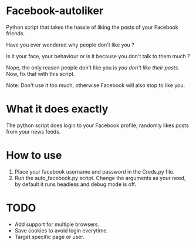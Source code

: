 # Facebook-autoliker
Python script that takes the hassle of liking the posts of your Facebook friends.

Have you ever wondered why people don't like you ? 

Is it your face, your behaviour or is it because you don't talk to them much ?

Nope, the only reason people don't like you is *you don't like their posts*. Now, fix that with this script.

Note: Don't use it too much, otherwise Facebook will also stop to like you.

# What it does exactly
The python script does login to your Facebook profile, randomly likes posts from your news feeds.

# How to use
1. Place your facebook username and password in the Creds.py file.
2. Run the auto_facebook.py script. Change the arguments as your need, by default it runs headless and debug mode is off.

# TODO
* Add support for multiple browsers.
* Save cookies to avoid login everytime.
* Target specific page or user.
